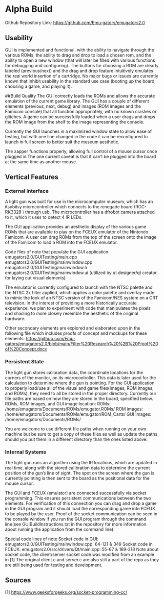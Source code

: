 # Alpha Build

Github Repository Link: https://github.com/Emu-gators/emugators2.0

## Usability

GUI is implemented and functional, with the ability to navigate through the various ROMs, the ability to drag and drop to load a chosen rom, and the ability to open a new window (that will later be filled with various functions for debugging and configuring). The buttons for choosing a ROM are clearly labeled (previous/next) and the drag and drop feature intuitively emulates the real world insertion of a cartridge. No major bugs or issues are currently known that inhibit usability in the standard use case (booting up the board, choosing a game, and playing it).

##Build Quality
The GUI correctly loads the ROMs and allows the accurate emulation of the current game library. The GUI has a couple of different elements (previous, next, debug) and images (ROM images and the Famicom console) that all function appropriately, with no known crashes or glitches.  A game can be successfully loaded when a user drags and drops the ROM image from the shelf to the image representing the console.

Currently the GUI launches in a maximized window state to allow ease of testing, but with one line changed in the code it can be reconfigured to launch in full screen to better suit the museum aesthetic. 

The zapper functions properly, allowing full control of a mouse cursor once plugged in.The one current caveat is that it can’t be plugged into the board at the same time as another mouse. 

## Vertical Features

### External Interface

A light gun was built for use in the microcomputer museum, which has an itsybitsy microcontroller which connects to the renegade board (ROC-RK3328 ) through usb. The microcontroller has a dfrobot camera attached to it, which it uses to detect 4 IR LEDs. 

The GUI application provides an aesthetic display of the various game ROMs that are available to play on the FCEUX emulator of the Nintendo Famicom. A user can drag ROMs from the top of the screen onto the image of the Famicom to load a ROM into the FCEUX emulator. 

Code files of note that populate the GUI application
emugators2.0/GUITesting/main.cpp
emugators2.0/GUITesting/mainwindow.cpp
emugators2.0/GUITesting/mainwindow.h
emugators2.0/GUITesting/mainwindow.ui (utilized by qt designer/qt creator for laying out visual elements)

The emulator is currently configured to launch with the NTSC palette and the NTSC 2x filter applied, which applies a color palette and overlay made to mimic the look of an NTSC version of the Famicom/NES system on a CRT television. In the interest of providing a more historically accurate experience, we plan to experiment with code that manipulates the pixels and shading to more closely resemble the aesthetic of the original hardware. 

Other secondary elements are explored and elaborated upon in the following file which includes proofs of concept and mockups for these elements:
https://github.com/Emu-gators/emugators2.0/blob/main/Filter%20Research%20%2B%20Proof%20of%20Concept.docx


### Persistent State

The light gun stores calibration data, the coordinate locations for the corners of the monitor, on its microcontroller. This data is later used for the calculation to determine where the gun is pointing.
 For the GUI application to properly load/use all of the visual and game files(Images, ROM images, and ROMs), they need to all be stored in the proper directory. Currently our file paths are based on how they are stored in the board, specified below.
ROMs, ROM images, and GUI image location:
ROMs: /home/emugators/Documents/ROMs/emugator.ROMs/
ROM images: /home/emugators/Documents/ROMs/emugator/ROM_Carts/
GUI Images: /home/emugators/Documents/ROMs/

You are welcome to use different file paths when running on your own machine but be sure to get a copy of these files as well as update the paths should you put them in a different directory than the ones listed above.

### Internal Systems

The light gun runs an algorithm using the IR locations, which are updated in real time, along with the stored calibration data to determine the current position of the gun’s line of sight. The spot on the screen where the gun is currently pointing is then sent to the board as the positional data for the mouse cursor.

The GUI and FCEUX (emulator) are connected successfully via socket programming. This ensures persistent communications between the two elements. For verification of this connection you can drag and drop a game in the GUI program and it should load the corresponding game into FCEUX to be played by the user. Proof of the socket communication can be seen in the console window if you run the GUI program through the command line(see GUIBuildInstructions.txt in the repository for more information about running the application from the command line).

Special code lines of note
Socket code in GUI: emugators2.0/GUITesting/mainwindow.cpp: 64-121 & 349 
Socket code in FCEUX: emugators2.0/src/drivers/Qt/main.cpp: 55-67 & 189-218
Note about socket code, the client/server socket code was modified from an example in [1] The original client.c and server.c are also still a part of the repo as they are still being used for testing and development.

## Sources

[1] https://www.geeksforgeeks.org/socket-programming-cc/
